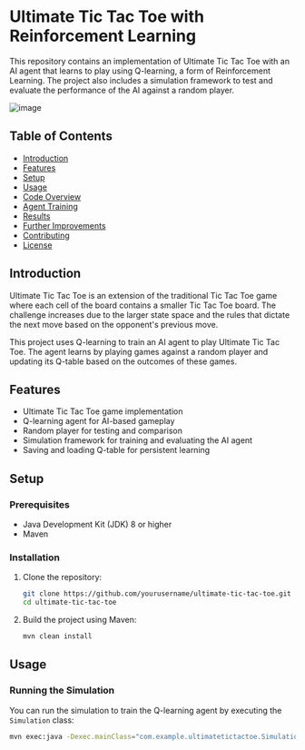 # Ultimate Tic Tac Toe with Reinforcement Learning

This repository contains an implementation of Ultimate Tic Tac Toe with an AI agent that learns to play using Q-learning, a form of Reinforcement Learning. The project also includes a simulation framework to test and evaluate the performance of the AI against a random player.

![image](https://github.com/SamaritanAI/UltimateTicTacToe/assets/33179496/f094eaa3-7346-4680-9823-2e43f7f6874b)

## Table of Contents

- [Introduction](#introduction)
- [Features](#features)
- [Setup](#setup)
- [Usage](#usage)
- [Code Overview](#code-overview)
- [Agent Training](#agent-training)
- [Results](#results)
- [Further Improvements](#further-improvements)
- [Contributing](#contributing)
- [License](#license)

## Introduction

Ultimate Tic Tac Toe is an extension of the traditional Tic Tac Toe game where each cell of the board contains a smaller Tic Tac Toe board. The challenge increases due to the larger state space and the rules that dictate the next move based on the opponent's previous move.

This project uses Q-learning to train an AI agent to play Ultimate Tic Tac Toe. The agent learns by playing games against a random player and updating its Q-table based on the outcomes of these games.

## Features

- Ultimate Tic Tac Toe game implementation
- Q-learning agent for AI-based gameplay
- Random player for testing and comparison
- Simulation framework for training and evaluating the AI agent
- Saving and loading Q-table for persistent learning

## Setup

### Prerequisites

- Java Development Kit (JDK) 8 or higher
- Maven

### Installation

1. Clone the repository:

    ```sh
    git clone https://github.com/yourusername/ultimate-tic-tac-toe.git
    cd ultimate-tic-tac-toe
    ```

2. Build the project using Maven:

    ```sh
    mvn clean install
    ```

## Usage

### Running the Simulation

You can run the simulation to train the Q-learning agent by executing the `Simulation` class:

```sh
mvn exec:java -Dexec.mainClass="com.example.ultimatetictactoe.Simulation"
